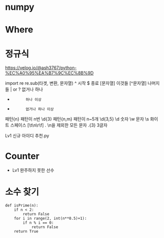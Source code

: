 # numpy

# Where

# 정규식
https://velog.io/@ash3767/python-%EC%A0%95%EA%B7%9C%EC%8B%9D

import re
re.sub(타겟, 변환, 문자열)
^           시작
$           종료
[문자열]    이것들
[^문자열]   나머지들
|           or
?           없거나 하나
+           하나 이상
*           없거나 하나 이상
패턴{n}     패턴이 n번 \d{3}
패턴{n,m}   패턴이 n~5개 \d{3,5}
\d          숫자
\w          문자
\s          화이트 스페이스 [\t\n\r\f]
.           \n을 제외한 모든 문자 .{3} 3글자

Lv1 신규 아이디 추천.py

# Counter
* Lv1 완주하지 못한 선수


# 소수 찾기
```
def isPrime(n):
    if n < 2:
        return False
    for i in range(2, int(n**0.5)+1):
        if n % i == 0:
            return False  
    return True
```